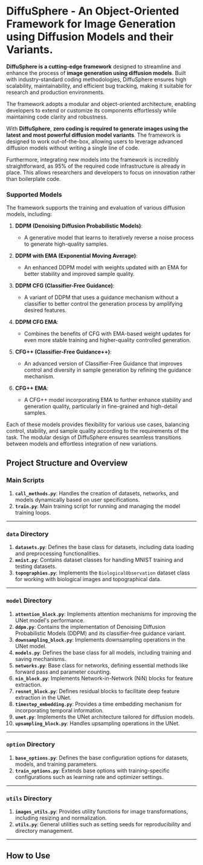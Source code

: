 # DiffuSphere - An Object-Oriented Framework for Image Generation using Diffusion Models and their Variants.

**DiffuSphere is a cutting-edge framework** designed to streamline and enhance the process of **image generation using diffusion models**. Built with industry-standard coding methodologies, DiffuSphere ensures high scalability, maintainability, and efficient bug tracking, making it suitable for research and production environments. 

The framework adopts a modular and object-oriented architecture, enabling developers to extend or customize its components effortlessly while maintaining code clarity and robustness.

With **DiffuSphere**, **zero coding is required to generate images using the latest and most powerful diffusion model variants**. The framework is designed to work out-of-the-box, allowing users to leverage advanced diffusion models without writing a single line of code. 

Furthermore, integrating new models into the framework is incredibly straightforward, as 95% of the required code infrastructure is already in place. This allows researchers and developers to focus on innovation rather than boilerplate code.

### Supported Models

The framework supports the training and evaluation of various diffusion models, including:

1. **DDPM (Denoising Diffusion Probabilistic Models)**:
   - A generative model that learns to iteratively reverse a noise process to generate high-quality samples.

2. **DDPM with EMA (Exponential Moving Average)**:
   - An enhanced DDPM model with weights updated with an EMA for better stability and improved sample quality.

3. **DDPM CFG (Classifier-Free Guidance)**:
   - A variant of DDPM that uses a guidance mechanism without a classifier to better control the generation process by amplifying desired features.

4. **DDPM CFG EMA**:
   - Combines the benefits of CFG with EMA-based weight updates for even more stable training and higher-quality controlled generation.

5. **CFG++ (Classifier-Free Guidance++)**:
   - An advanced version of Classifier-Free Guidance that improves control and diversity in sample generation by refining the guidance mechanism.

6. **CFG++ EMA**:
   - A CFG++ model incorporating EMA to further enhance stability and generation quality, particularly in fine-grained and high-detail samples.

Each of these models provides flexibility for various use cases, balancing control, stability, and sample quality according to the requirements of the task. The modular design of DiffuSphere ensures seamless transitions between models and effortless integration of new variations.


## Project Structure and Overview

### Main Scripts

1. **`call_methods.py`**: Handles the creation of datasets, networks, and models dynamically based on user specifications.
2. **`train.py`**: Main training script for running and managing the model training loops.

---

### `data` Directory
1. **`datasets.py`**: Defines the base class for datasets, including data loading and preprocessing functionalities.
2. **`mnist.py`**: Contains dataset classes for handling MNIST training and testing datasets.
3. **`topographies.py`**: Implements the `BiologicalObservation` dataset class for working with biological images and topographical data.

---

### `model` Directory
1. **`attention_block.py`**: Implements attention mechanisms for improving the UNet model's performance.
2. **`ddpm.py`**: Contains the implementation of Denoising Diffusion Probabilistic Models (DDPM) and its classifier-free guidance variant.
3. **`downsampling_block.py`**: Implements downsampling operations in the UNet model.
4. **`models.py`**: Defines the base class for all models, including training and saving mechanisms.
5. **`networks.py`**: Base class for networks, defining essential methods like forward pass and parameter counting.
6. **`nin_block.py`**: Implements Network-in-Network (NiN) blocks for feature extraction.
7. **`resnet_block.py`**: Defines residual blocks to facilitate deep feature extraction in the UNet.
8. **`timestep_embedding.py`**: Provides a time embedding mechanism for incorporating temporal information.
9. **`unet.py`**: Implements the UNet architecture tailored for diffusion models.
10. **`upsampling_block.py`**: Handles upsampling operations in the UNet.

---

### `option` Directory
1. **`base_options.py`**: Defines the base configuration options for datasets, models, and training parameters.
2. **`train_options.py`**: Extends base options with training-specific configurations such as learning rate and optimizer settings.

---

### `utils` Directory
1. **`images_utils.py`**: Provides utility functions for image transformations, including resizing and normalization.
2. **`utils.py`**: General utilities such as setting seeds for reproducibility and directory management.

---

## How to Use
